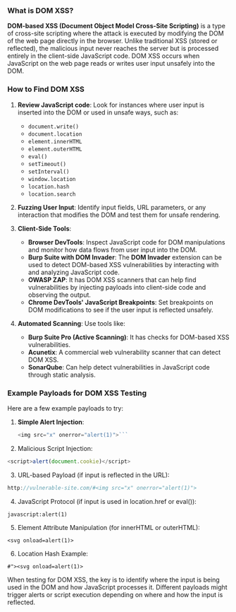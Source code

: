 
### What is DOM XSS?

**DOM-based XSS (Document Object Model Cross-Site Scripting)** is a type of cross-site scripting where the attack is executed by modifying the DOM of the web page directly in the browser. Unlike traditional XSS (stored or reflected), the malicious input never reaches the server but is processed entirely in the client-side JavaScript code. DOM XSS occurs when JavaScript on the web page reads or writes user input unsafely into the DOM.

### How to Find DOM XSS

1. **Review JavaScript code**: Look for instances where user input is inserted into the DOM or used in unsafe ways, such as:
   - `document.write()`
   - `document.location`
   - `element.innerHTML`
   - `element.outerHTML`
   - `eval()`
   - `setTimeout()`
   - `setInterval()`
   - `window.location`
   - `location.hash`
   - `location.search`

2. **Fuzzing User Input**: Identify input fields, URL parameters, or any interaction that modifies the DOM and test them for unsafe rendering.

3. **Client-Side Tools**:
   - **Browser DevTools**: Inspect JavaScript code for DOM manipulations and monitor how data flows from user input into the DOM.
   - **Burp Suite with DOM Invader**: The **DOM Invader** extension can be used to detect DOM-based XSS vulnerabilities by interacting with and analyzing JavaScript code.
   - **OWASP ZAP**: It has DOM XSS scanners that can help find vulnerabilities by injecting payloads into client-side code and observing the output.
   - **Chrome DevTools' JavaScript Breakpoints**: Set breakpoints on DOM modifications to see if the user input is reflected unsafely.

4. **Automated Scanning**: Use tools like:
   - **Burp Suite Pro (Active Scanning)**: It has checks for DOM-based XSS vulnerabilities.
   - **Acunetix**: A commercial web vulnerability scanner that can detect DOM XSS.
   - **SonarQube**: Can help detect vulnerabilities in JavaScript code through static analysis.

### Example Payloads for DOM XSS Testing

Here are a few example payloads to try:

1. **Simple Alert Injection**:
   ```javascript
   <img src="x" onerror="alert(1)">```

2. Malicious Script Injection:

```javascript
<script>alert(document.cookie)</script>
```


3. URL-based Payload (if input is reflected in the URL):

```javascript
http://vulnerable-site.com/#<img src="x" onerror="alert(1)">
```


4. JavaScript Protocol (if input is used in location.href or eval()):

```javascript:alert(1)```


5. Element Attribute Manipulation (for innerHTML or outerHTML):

```<svg onload=alert(1)>```


6. Location Hash Example:

```#"><svg onload=alert(1)>```


When testing for DOM XSS, the key is to identify where the input is being used in the DOM and how JavaScript processes it. Different payloads might trigger alerts or script execution depending on where and how the input is reflected.


